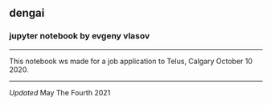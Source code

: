 ## dengai
### jupyter notebook by evgeny vlasov
***
This notebook ws made for a job application to Telus, Calgary October 10 2020.
***
*Updated* May The Fourth 2021